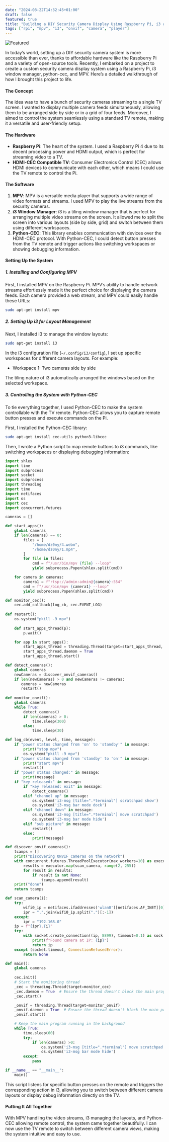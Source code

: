 ```yaml
---
date: "2024-08-22T14:32:45+01:00"
draft: false
featured: true
title: "Building a DIY Security Camera Display Using Raspberry Pi, i3 and MPV"
tags: ["rpi", "mpv", "i3", "onvif", "camera", "player"]
---
```


![Featured](featured.png)

In today’s world, setting up a DIY security camera system is more accessible than ever, thanks to affordable hardware like the Raspberry Pi and a variety of open-source tools. Recently, I embarked on a project to create a custom security camera display system using a Raspberry Pi, i3 window manager, python-cec, and MPV. Here’s a detailed walkthrough of how I brought this project to life.

#### The Concept

The idea was to have a bunch of security cameras streaming to a single TV screen. I wanted to display multiple camera feeds simultaneously, allowing them to be arranged side by side or in a grid of four feeds. Moreover, I aimed to control the system seamlessly using a standard TV remote, making it a versatile and user-friendly setup.

#### The Hardware

- **Raspberry Pi**: The heart of the system. I used a Raspberry Pi 4 due to its decent processing power and HDMI output, which is perfect for streaming video to a TV.
- **HDMI-CEC Compatible TV**: Consumer Electronics Control (CEC) allows HDMI devices to communicate with each other, which means I could use the TV remote to control the Pi.

#### The Software

1. **MPV**: MPV is a versatile media player that supports a wide range of video formats and streams. I used MPV to play the live streams from the security cameras.
2. **i3 Window Manager**: i3 is a tiling window manager that is perfect for arranging multiple video streams on the screen. It allowed me to split the screen into various layouts (side by side, grid) and switch between them using different workspaces.
3. **Python-CEC**: This library enables communication with devices over the HDMI-CEC protocol. With Python-CEC, I could detect button presses from the TV remote and trigger actions like switching workspaces or showing debugging information.

#### Setting Up the System

##### 1. Installing and Configuring MPV

First, I installed MPV on the Raspberry Pi. MPV’s ability to handle network streams effortlessly made it the perfect choice for displaying the camera feeds. Each camera provided a web stream, and MPV could easily handle these URLs:

```bash
sudo apt-get install mpv
```

##### 2. Setting Up i3 for Layout Management

Next, I installed i3 to manage the window layouts:

```bash
sudo apt-get install i3
```

In the i3 configuration file (`~/.config/i3/config`), I set up specific workspaces for different camera layouts. For example:

- Workspace 1: Two cameras side by side

The tiling nature of i3 automatically arranged the windows based on the selected workspace.

##### 3. Controlling the System with Python-CEC

To tie everything together, I used Python-CEC to make the system controllable with the TV remote. Python-CEC allows you to capture remote button presses and execute commands on the Pi.

First, I installed the Python-CEC library:

```bash
sudo apt-get install cec-utils python3-libcec
```

Then, I wrote a Python script to map remote buttons to i3 commands, like switching workspaces or displaying debugging information:

```python
import shlex
import time
import subprocess
import socket
import subprocess
import threading
import time
import netifaces
import os
import cec 
import concurrent.futures

cameras = []

def start_apps():
    global cameras
    if len(cameras) == 0:
        files = [
            "/home/dz0ny/4.webm",
            "/home/dz0ny/1.mp4",
        ]
        for file in files:
            cmd = f"/usr/bin/mpv {file} --loop"
            yield subprocess.Popen(shlex.split(cmd))

    for camera in cameras:
        camera1 = f"rtsp://admin:admin@{camera}:554"
        cmd = f"/usr/bin/mpv {camera1} --loop"
        yield subprocess.Popen(shlex.split(cmd))

def monitor_cec():
    cec.add_callback(log_cb, cec.EVENT_LOG)
    
def restart():
    os.system("pkill -9 mpv")
    
    def start_apps_thread(p):
        p.wait()

    for app in start_apps():
        start_apps_thread = threading.Thread(target=start_apps_thread, args=(app,))
        start_apps_thread.daemon = True
        start_apps_thread.start()

def detect_cameras():
    global cameras
    newCameras = discover_onvif_cameras()
    if len(newCameras) > 0 and newCameras != cameras:
       cameras = newCameras
       restart()
 
def monitor_onvif():
    global cameras
    while True:
        detect_cameras()
        if len(cameras) > 0:
            time.sleep(300)
        else:
            time.sleep(30)

def log_cb(event, level, time, message):
    if "power status changed from 'on' to 'standby'" in message:
        print("stop mpv")
        os.system("pkill -9 mpv")
    if "power status changed from 'standby' to 'on'" in message:
        print("start mpv")
        restart()
    if "power status changed:" in message:    
        print(message)
    if "key released:" in message:
        if "key released: exit" in message:
            detect_cameras()
        elif "channel up" in message:
            os.system('i3-msg [title=".*terminal"] scratchpad show')
            os.system('i3-msg bar mode dock')
        elif "channel down" in message:
            os.system('i3-msg [title=".*terminal"] move scratchpad')
            os.system('i3-msg bar mode hide')
        elif "sub picture" in message:
            restart()
        else:
            print(message)

def discover_onvif_cameras():
    tcamps = []
    print("Discovering ONVIF cameras on the network")
    with concurrent.futures.ThreadPoolExecutor(max_workers=10) as executor:
        results = executor.map(scan_camera, range(2, 255))
        for result in results:
            if result is not None:
                tcamps.append(result)
    print("done")
    return tcamps

def scan_camera(i):
    try:
        wifi0_ip = netifaces.ifaddresses('wlan0')[netifaces.AF_INET][0]['addr']
        ipr = ".".join(wifi0_ip.split(".")[:-1])
    except:
        ipr = "192.168.0"
    ip = f"{ipr}.{i}"
    try:
        with socket.create_connection((ip, 8899), timeout=0.1) as sock:
            print(f"Found camera at IP: {ip}")
            return ip
    except (socket.timeout, ConnectionRefusedError):
        return None

def main():
    global cameras
    
    cec.init()
    # Start the monitoring thread
    _cec = threading.Thread(target=monitor_cec)
    _cec.daemon = True  # Ensure the thread doesn't block the main program exit
    _cec.start()

    _onvif = threading.Thread(target=monitor_onvif)
    _onvif.daemon = True  # Ensure the thread doesn't block the main program exit
    _onvif.start()

    # Keep the main program running in the background
    while True:
        time.sleep(60)
        try:
            if len(cameras) >0:
                os.system('i3-msg [title=".*terminal"] move scratchpad')
                os.system('i3-msg bar mode hide')
        except:
            pass

if __name__ == "__main__":
    main()

```

This script listens for specific button presses on the remote and triggers the corresponding action in i3, allowing you to switch between different camera layouts or display debug information directly on the TV.

#### Putting It All Together

With MPV handling the video streams, i3 managing the layouts, and Python-CEC allowing remote control, the system came together beautifully. I can now use the TV remote to switch between different camera views, making the system intuitive and easy to use.
